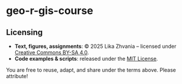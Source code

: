 # geo-r-gis-course

## Licensing

* **Text, figures, assignments**: © 2025 Lika Zhvania – licensed under
  [Creative Commons BY-SA 4.0](link-to-license-file).
* **Code examples & scripts**: released under the [MIT License](link).

You are free to reuse, adapt, and share under the terms above. Please attribute!
